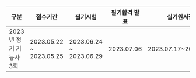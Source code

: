 |구분|접수기간|필기시험|필기합격 발표|실기원서접수|실기시험|최종합격자 발표|
|----|-------|-------|------------|-----------|-------|--------------|
|2023년 정기 기능사 3회|2023.05.22 ~ 2023.05.25|2023.06.24 ~ 2023.06.29|2023.07.06|2023.07.17~2023.07.20|2023.08.12~2023.08.25|2023.09.20|
